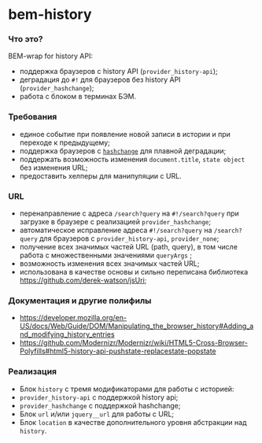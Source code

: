 bem-history
===========

### Что это?
BEM-wrap for history API:
* поддержка браузеров с history API (`provider_history-api`);
* деградация до `#!` для браузеров без history API (`provider_hashchange`);
* работа с блоком в терминах БЭМ.

### Требования
* единое событие при появление новой записи в истории и при переходе к предыдущему;
* поддержка браузеров с [`hashchange`](http://caniuse.com/hashchange) для плавной деградации;
* поддержать возможность изменения `document.title`, `state object` без изменения URL;
* предоставить хелперы для манипуляции с URL.

### URL
* перенаправление с адреса `/search?query` на `#!/search?query` при загрузке в браузере с реализацией `provider_hashchange`;
* автоматическое исправление адреса `#!/search?query` на `/search?query` для браузеров с `provider_history-api`, `provider_none`;
* получение всех значимых частей URL (path, query), в том числе работа с множественными значениями `queryArgs` ;
* возможность изменения всех значимых частей URL;
* использована в качестве основы и сильно переписана библиотека https://github.com/derek-watson/jsUri;

### Документация и другие полифилы
* https://developer.mozilla.org/en-US/docs/Web/Guide/DOM/Manipulating_the_browser_history#Adding_and_modifying_history_entries
* https://github.com/Modernizr/Modernizr/wiki/HTML5-Cross-Browser-Polyfills#html5-history-api-pushstate-replacestate-popstate

### Реализация
* Блок `history` с тремя модификаторами для работы с историей:
 * `provider_history-api` с поддержкой history api;
 * `provider_hashchange` с поддержкой hashchange;
* Блок `url` и/или `jquery__url` для работы с URL;
* Блок `location` в качестве дополнительного уровня абстракции над `history`.
